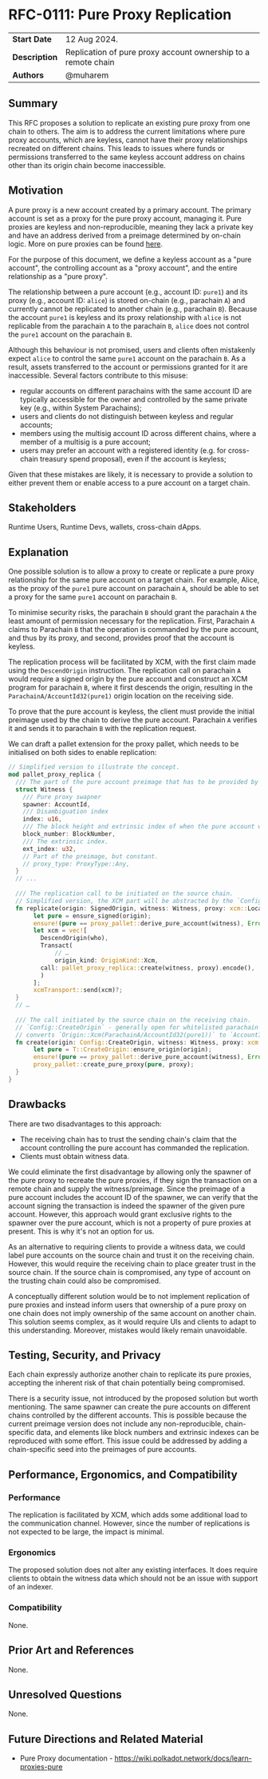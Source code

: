 # RFC-0111: Pure Proxy Replication

|                 |                                                                                             |
| --------------- | ------------------------------------------------------------------------------------------- |
| **Start Date**  | 12 Aug 2024.                                                                            |
| **Description** | Replication of pure proxy account ownership to a remote chain                                                                   |
| **Authors**     |  @muharem                                                                                           |

## Summary

This RFC proposes a solution to replicate an existing pure proxy from one chain to others. The aim is to address the current limitations where pure proxy accounts, which are keyless, cannot have their proxy relationships recreated on different chains. This leads to issues where funds or permissions transferred to the same keyless account address on chains other than its origin chain become inaccessible.

## Motivation

A pure proxy is a new account created by a primary account. The primary account is set as a proxy for the pure proxy account, managing it. Pure proxies are keyless and non-reproducible, meaning they lack a private key and have an address derived from a preimage determined by on-chain logic. More on pure proxies can be found [here](https://wiki.polkadot.network/docs/learn-proxies-pure).

For the purpose of this document, we define a keyless account as a "pure account", the controlling account as a "proxy account", and the entire relationship as a "pure proxy".

The relationship between a pure account (e.g., account ID: `pure1`) and its proxy (e.g., account ID: `alice`) is stored on-chain (e.g., parachain `A`) and currently cannot be replicated to another chain (e.g., parachain `B`). Because the account `pure1` is keyless and its proxy relationship with `alice` is not replicable from the parachain `A` to the parachain `B`, `alice` does not control the `pure1` account on the parachain `B`.

Although this behaviour is not promised, users and clients often mistakenly expect `alice` to control the same `pure1` account on the parachain `B`. As a result, assets transferred to the account or permissions granted for it are inaccessible. Several factors contribute to this misuse:
- regular accounts on different parachains with the same account ID are typically accessible for the owner and controlled by the same private key (e.g., within System Parachains);
- users and clients do not distinguish between keyless and regular accounts;
- members using the multisig account ID across different chains, where a member of a multisig is a pure account;
- users may prefer an account with a registered identity (e.g. for cross-chain treasury spend proposal), even if the account is keyless;

Given that these mistakes are likely, it is necessary to provide a solution to either prevent them or enable access to a pure account on a target chain.

## Stakeholders

Runtime Users, Runtime Devs, wallets, cross-chain dApps.

## Explanation

One possible solution is to allow a proxy to create or replicate a pure proxy relationship for the same pure account on a target chain. For example, Alice, as the proxy of the `pure1` pure account on parachain `A`, should be able to set a proxy for the same `pure1` account on parachain `B`.

To minimise security risks, the parachain `B` should grant the parachain `A` the least amount of permission necessary for the replication. First, Parachain `A` claims to Parachain `B` that the operation is commanded by the pure account, and thus by its proxy, and second, provides proof that the account is keyless.

The replication process will be facilitated by XCM, with the first claim made using the `DescendOrigin` instruction. The replication call on parachain `A` would require a signed origin by the pure account and construct an XCM program for parachain `B`, where it first descends the origin, resulting in the `ParachainA/AccountId32(pure1)` origin location on the receiving side.

To prove that the pure account is keyless, the client must provide the initial preimage used by the chain to derive the pure account. Parachain `A` verifies it and sends it to parachain `B` with the replication request.

We can draft a pallet extension for the proxy pallet, which needs to be initialised on both sides to enable replication:

``` rust 
// Simplified version to illustrate the concept.
mod pallet_proxy_replica {
  /// The part of the pure account preimage that has to be provided by a client.
  struct Witness {
    /// Pure proxy swapner
    spawner: AccountId,
    /// Disambiguation index
    index: u16,
    /// The block height and extrinsic index of when the pure account was created.  
    block_number: BlockNumber,
    /// The extrinsic index.
    ext_index: u32,
    // Part of the preimage, but constant.
    // proxy_type: ProxyType::Any,
  } 
  // ...
  
  /// The replication call to be initiated on the source chain.
  // Simplified version, the XCM part will be abstracted by the `Config` trait.
  fn replicate(origin: SignedOrigin, witness: Witness, proxy: xcm::Location) -> ... {
       let pure = ensure_signed(origin);
       ensure!(pure == proxy_pallet::derive_pure_account(witness), Error::NotPureAccount);
       let xcm = vec![
         DescendOrigin(who),
         Transact(
             // …
             origin_kind: OriginKind::Xcm,
	     call: pallet_proxy_replica::create(witness, proxy).encode(),
         )
       ];
       xcmTransport::send(xcm)?;
  }
  // …
  
  /// The call initiated by the source chain on the receiving chain.
  // `Config::CreateOrigin` - generally open for whitelisted parachain IDs and 
  // converts `Origin::Xcm(ParachainA/AccountId32(pure1))` to `AccountID(pure1)`.
  fn create(origin: Config::CreateOrigin, witness: Witness, proxy: xcm::Location) -> ... {
       let pure = T::CreateOrigin::ensure_origin(origin);
       ensure!(pure == proxy_pallet::derive_pure_account(witness), Error::NotPureAccount);
       proxy_pallet::create_pure_proxy(pure, proxy);
  }
}

```

## Drawbacks

There are two disadvantages to this approach:
- The receiving chain has to trust the sending chain's claim that the account controlling the pure account has commanded the replication.
- Clients must obtain witness data.

We could eliminate the first disadvantage by allowing only the spawner of the pure proxy to recreate the pure proxies, if they sign the transaction on a remote chain and supply the witness/preimage. Since the preimage of a pure account includes the account ID of the spawner, we can verify that the account signing the transaction is indeed the spawner of the given pure account. However, this approach would grant exclusive rights to the spawner over the pure account, which is not a property of pure proxies at present. This is why it's not an option for us.

As an alternative to requiring clients to provide a witness data, we could label pure accounts on the source chain and trust it on the receiving chain. However, this would require the receiving chain to place greater trust in the source chain. If the source chain is compromised, any type of account on the trusting chain could also be compromised.

A conceptually different solution would be to not implement replication of pure proxies and instead inform users that ownership of a pure proxy on one chain does not imply ownership of the same account on another chain. This solution seems complex, as it would require UIs and clients to adapt to this understanding. Moreover, mistakes would likely remain unavoidable.

## Testing, Security, and Privacy

Each chain expressly authorize another chain to replicate its pure proxies, accepting the inherent risk of that chain potentially being compromised.

There is a security issue, not introduced by the proposed solution but worth mentioning. The same spawner can create the pure accounts on different chains controlled by the different accounts. This is possible because the current preimage version does not include any non-reproducible, chain-specific data, and elements like block numbers and extrinsic indexes can be reproduced with some effort. This issue could be addressed by adding a chain-specific seed into the preimages of pure accounts.

## Performance, Ergonomics, and Compatibility

### Performance

The replication is facilitated by XCM, which adds some additional load to the communication channel. However, since the number of replications is not expected to be large, the impact is minimal.

### Ergonomics

The proposed solution does not alter any existing interfaces. It does require clients to obtain the witness data which should not be an issue with support of an indexer. 

### Compatibility

None.

## Prior Art and References

None.

## Unresolved Questions

None.

## Future Directions and Related Material

- Pure Proxy documentation - https://wiki.polkadot.network/docs/learn-proxies-pure
